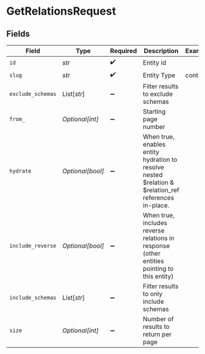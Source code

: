 # GetRelationsRequest


## Fields

| Field                                                                                                | Type                                                                                                 | Required                                                                                             | Description                                                                                          | Example                                                                                              |
| ---------------------------------------------------------------------------------------------------- | ---------------------------------------------------------------------------------------------------- | ---------------------------------------------------------------------------------------------------- | ---------------------------------------------------------------------------------------------------- | ---------------------------------------------------------------------------------------------------- |
| `id`                                                                                                 | *str*                                                                                                | :heavy_check_mark:                                                                                   | Entity id                                                                                            |                                                                                                      |
| `slug`                                                                                               | *str*                                                                                                | :heavy_check_mark:                                                                                   | Entity Type                                                                                          | contact                                                                                              |
| `exclude_schemas`                                                                                    | List[*str*]                                                                                          | :heavy_minus_sign:                                                                                   | Filter results to exclude schemas                                                                    |                                                                                                      |
| `from_`                                                                                              | *Optional[int]*                                                                                      | :heavy_minus_sign:                                                                                   | Starting page number                                                                                 |                                                                                                      |
| `hydrate`                                                                                            | *Optional[bool]*                                                                                     | :heavy_minus_sign:                                                                                   | When true, enables entity hydration to resolve nested $relation & $relation_ref references in-place. |                                                                                                      |
| `include_reverse`                                                                                    | *Optional[bool]*                                                                                     | :heavy_minus_sign:                                                                                   | When true, includes reverse relations in response (other entities pointing to this entity)           |                                                                                                      |
| `include_schemas`                                                                                    | List[*str*]                                                                                          | :heavy_minus_sign:                                                                                   | Filter results to only include schemas                                                               |                                                                                                      |
| `size`                                                                                               | *Optional[int]*                                                                                      | :heavy_minus_sign:                                                                                   | Number of results to return per page                                                                 |                                                                                                      |